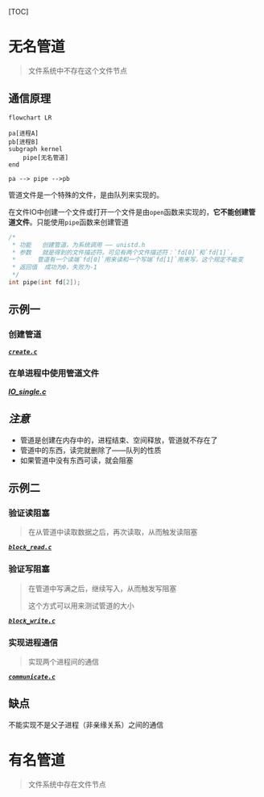 [TOC]

# 无名管道

> 文件系统中不存在这个文件节点

## 通信原理

```mermaid
flowchart LR

pa[进程A]
pb[进程B]
subgraph kernel
	pipe[无名管道]
end

pa --> pipe -->pb
```

管道文件是一个特殊的文件，是由队列来实现的。

在文件IO中创建一个文件或打开一个文件是由`open`函数来实现的，**它不能创建管道文件**。只能使用`pipe`函数来创建管道

```c
/*
 * 功能	创建管道，为系统调用 —— unistd.h
 * 参数	就是得到的文件描述符。可见有两个文件描述符：`fd[0]`和`fd[1]`，
 *		管道有一个读端`fd[0]`用来读和一个写端`fd[1]`用来写，这个规定不能变
 * 返回值	成功为0，失败为-1
 */
int pipe(int fd[2]);
```

## 示例一

### 创建管道

[***`create.c`***](./code/pipe/unnamed_pipe/create.c)

### 在单进程中使用管道文件

[***IO_single.c***](./code/pipe/unnamed_pipe/IO_single.c)

## ***注意***

+ 管道是创建在内存中的，进程结束、空间释放，管道就不存在了
+ 管道中的东西，读完就删除了——队列的性质
+ 如果管道中没有东西可读，就会阻塞

## 示例二

### 验证读阻塞

> 在从管道中读取数据之后，再次读取，从而触发读阻塞

[***`block_read.c`***](./code/pipe/unnamed_pipe/block_read.c)

### 验证写阻塞

> 在管道中写满之后，继续写入，从而触发写阻塞
>
> 这个方式可以用来测试管道的大小

[***`block_write.c`***](./code/pipe/unnamed_pipe/block_write.c)

### 实现进程通信

> 实现两个进程间的通信

[***`communicate.c`***](./code/pipe/unnamed_pipe/communicate.c)

## 缺点

不能实现不是父子进程（非亲缘关系）之间的通信

# 有名管道

> 文件系统中存在文件节点
